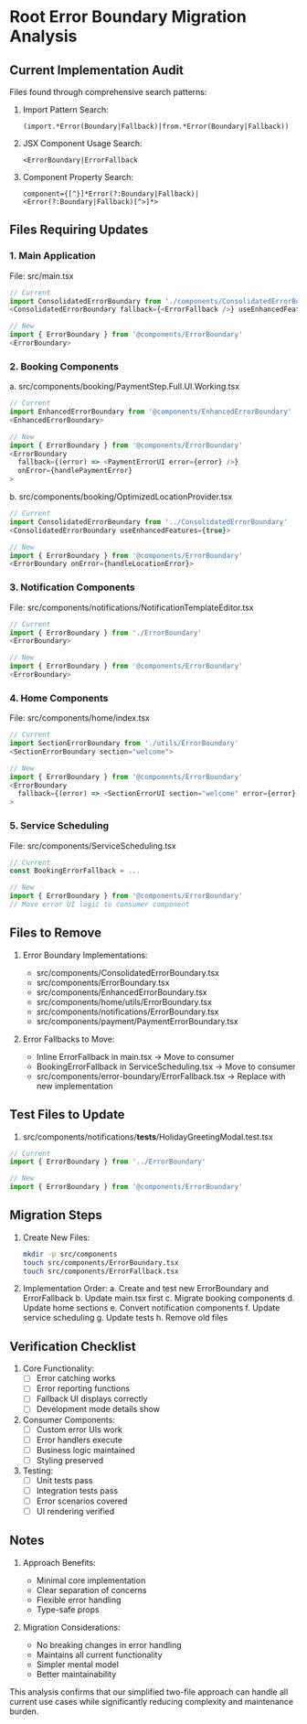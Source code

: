 # Root Error Boundary Migration Analysis

## Current Implementation Audit

Files found through comprehensive search patterns:

1. Import Pattern Search:
   ```regex
   (import.*Error(Boundary|Fallback)|from.*Error(Boundary|Fallback))
   ```

2. JSX Component Usage Search:
   ```regex
   <ErrorBoundary|ErrorFallback
   ```

3. Component Property Search:
   ```regex
   component={[^}]*Error(?:Boundary|Fallback)|<Error(?:Boundary|Fallback)[^>]*>
   ```

## Files Requiring Updates

### 1. Main Application
File: src/main.tsx
```typescript
// Current
import ConsolidatedErrorBoundary from './components/ConsolidatedErrorBoundary'
<ConsolidatedErrorBoundary fallback={<ErrorFallback />} useEnhancedFeatures={true}>

// New
import { ErrorBoundary } from '@components/ErrorBoundary'
<ErrorBoundary>
```

### 2. Booking Components
a. src/components/booking/PaymentStep.Full.UI.Working.tsx
```typescript
// Current
import EnhancedErrorBoundary from '@components/EnhancedErrorBoundary'
<EnhancedErrorBoundary>

// New
import { ErrorBoundary } from '@components/ErrorBoundary'
<ErrorBoundary
  fallback={(error) => <PaymentErrorUI error={error} />}
  onError={handlePaymentError}
>
```

b. src/components/booking/OptimizedLocationProvider.tsx
```typescript
// Current
import ConsolidatedErrorBoundary from '../ConsolidatedErrorBoundary'
<ConsolidatedErrorBoundary useEnhancedFeatures={true}>

// New
import { ErrorBoundary } from '@components/ErrorBoundary'
<ErrorBoundary onError={handleLocationError}>
```

### 3. Notification Components
File: src/components/notifications/NotificationTemplateEditor.tsx
```typescript
// Current
import { ErrorBoundary } from './ErrorBoundary'
<ErrorBoundary>

// New
import { ErrorBoundary } from '@components/ErrorBoundary'
<ErrorBoundary>
```

### 4. Home Components
File: src/components/home/index.tsx
```typescript
// Current
import SectionErrorBoundary from './utils/ErrorBoundary'
<SectionErrorBoundary section="welcome">

// New
import { ErrorBoundary } from '@components/ErrorBoundary'
<ErrorBoundary
  fallback={(error) => <SectionErrorUI section="welcome" error={error} />}
>
```

### 5. Service Scheduling
File: src/components/ServiceScheduling.tsx
```typescript
// Current
const BookingErrorFallback = ...

// New
import { ErrorBoundary } from '@components/ErrorBoundary'
// Move error UI logic to consumer component
```

## Files to Remove

1. Error Boundary Implementations:
   - src/components/ConsolidatedErrorBoundary.tsx
   - src/components/ErrorBoundary.tsx
   - src/components/EnhancedErrorBoundary.tsx
   - src/components/home/utils/ErrorBoundary.tsx
   - src/components/notifications/ErrorBoundary.tsx
   - src/components/payment/PaymentErrorBoundary.tsx

2. Error Fallbacks to Move:
   - Inline ErrorFallback in main.tsx → Move to consumer
   - BookingErrorFallback in ServiceScheduling.tsx → Move to consumer
   - src/components/error-boundary/ErrorFallback.tsx → Replace with new implementation

## Test Files to Update

1. src/components/notifications/__tests__/HolidayGreetingModal.test.tsx
```typescript
// Current
import { ErrorBoundary } from '../ErrorBoundary'

// New
import { ErrorBoundary } from '@components/ErrorBoundary'
```

## Migration Steps

1. Create New Files:
   ```bash
   mkdir -p src/components
   touch src/components/ErrorBoundary.tsx
   touch src/components/ErrorFallback.tsx
   ```

2. Implementation Order:
   a. Create and test new ErrorBoundary and ErrorFallback
   b. Update main.tsx first
   c. Migrate booking components
   d. Update home sections
   e. Convert notification components
   f. Update service scheduling
   g. Update tests
   h. Remove old files

## Verification Checklist

1. Core Functionality:
   - [ ] Error catching works
   - [ ] Error reporting functions
   - [ ] Fallback UI displays correctly
   - [ ] Development mode details show

2. Consumer Components:
   - [ ] Custom error UIs work
   - [ ] Error handlers execute
   - [ ] Business logic maintained
   - [ ] Styling preserved

3. Testing:
   - [ ] Unit tests pass
   - [ ] Integration tests pass
   - [ ] Error scenarios covered
   - [ ] UI rendering verified

## Notes

1. Approach Benefits:
   - Minimal core implementation
   - Clear separation of concerns
   - Flexible error handling
   - Type-safe props

2. Migration Considerations:
   - No breaking changes in error handling
   - Maintains all current functionality
   - Simpler mental model
   - Better maintainability

This analysis confirms that our simplified two-file approach can handle all current use cases while significantly reducing complexity and maintenance burden.